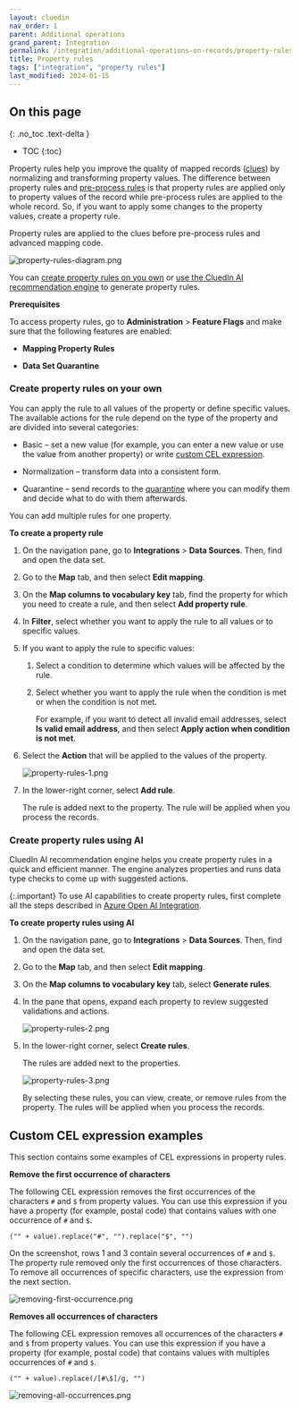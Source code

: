 ```yaml
---
layout: cluedin
nav_order: 1
parent: Additional operations
grand_parent: Integration
permalink: /integration/additional-operations-on-records/property-rules
title: Property rules
tags: ["integration", "property rules"]
last_modified: 2024-01-15
---
```

## On this page
{: .no_toc .text-delta }
- TOC
{:toc}

Property rules help you improve the quality of mapped records ([clues](/key-terms-and-features/clue-reference)) by normalizing and transforming property values. The difference between property rules and [pre-process rules](/integration/additional-operations-on-records/preprocess-rules) is that property rules are applied only to property values of the record while pre-process rules are applied to the whole record. So, if you want to apply some changes to the property values, create a property rule.

Property rules are applied to the clues before pre-process rules and advanced mapping code.

![property-rules-diagram.png](../../assets/images/integration/additional-operations/property-rules-diagram.png)

You can [create property rules on you own](#create-property-rules-on-your-own) or [use the CluedIn AI recommendation engine](#create-property-rules-using-ai) to generate property rules.

**Prerequisites**

To access property rules, go to **Administration** > **Feature Flags** and make sure that the following features are enabled:

- **Mapping Property Rules**

- **Data Set Quarantine**

### Create property rules on your own

You can apply the rule to all values of the property or define specific values. The available actions for the rule depend on the type of the property and are divided into several categories:

- Basic – set a new value (for example, you can enter a new value or use the value from another property) or write [custom CEL expression](#custom-cel-expression-examples).

- Normalization – transform data into a consistent form.

- Quarantine – send records to the [quarantine](/integration/additional-operations-on-records/quarantine) where you can modify them and decide what to do with them afterwards.

You can add multiple rules for one property.

**To create a property rule**

1. On the navigation pane, go to **Integrations** > **Data Sources**. Then, find and open the data set.

1. Go to the **Map** tab, and then select **Edit mapping**.

1. On the **Map columns to vocabulary key** tab, find the property for which you need to create a rule, and then select **Add property rule**.

1. In **Filter**, select whether you want to apply the rule to all values or to specific values.

1. If you want to apply the rule to specific values:

    1. Select a condition to determine which values will be affected by the rule.

    1. Select whether you want to apply the rule when the condition is met or when the condition is not met.

        For example, if you want to detect all invalid email addresses, select **Is valid email address**, and then select **Apply action when condition is not met**.

1. Select the **Action** that will be applied to the values of the property.

    ![property-rules-1.png](../../assets/images/integration/additional-operations/property-rules-1.png)

1. In the lower-right corner, select **Add rule**.

     The rule is added next to the property. The rule will be applied when you process the records.

### Create property rules using AI

CluedIn AI recommendation engine helps you create property rules in a quick and efficient manner. The engine analyzes properties and runs data type checks to come up with suggested actions.

{:.important}
To use AI capabilities to create property rules, first complete all the steps described in [Azure Open AI Integration](/microsoft-integration/open-ai-integration).

**To create property rules using AI**

1. On the navigation pane, go to **Integrations** > **Data Sources**. Then, find and open the data set.

1. Go to the **Map** tab, and then select **Edit mapping**.

1. On the **Map columns to vocabulary key** tab, select **Generate rules**.

1. In the pane that opens, expand each property to review suggested validations and actions.

    ![property-rules-2.png](../../assets/images/integration/additional-operations/property-rules-2.png)

1. In the lower-right corner, select **Create rules**.

    The rules are added next to the properties.

    ![property-rules-3.png](../../assets/images/integration/additional-operations/property-rules-3.png)

    By selecting these rules, you can view, create, or remove rules from the property. The rules will be applied when you process the records.

## Custom CEL expression examples

This section contains some examples of CEL expressions in property rules.

**Remove the first occurrence of characters**

The following CEL expression removes the first occurrences of the characters `#` and `$` from property values. You can use this expression if you have a property (for example, postal code) that contains values with one occurrence of `#` and `$`.

```
("" + value).replace("#", "").replace("$", "")
```

On the screenshot, rows 1 and 3 contain several occurrences of `#` and `$`. The property rule removed only the first occurrences of those characters. To remove all occurrences of specific characters, use the expression from the next section.

![removing-first-occurrence.png](../../assets/images/integration/additional-operations/removing-first-occurrence.png)

**Removes all occurrences of characters**

The following CEL expression removes all occurrences of the characters `#` and `$` from property values. You can use this expression if you have a property (for example, postal code) that contains values with multiples occurrences of `#` and `$`.

```
("" + value).replace(/[#\$]/g, "")
```

![removing-all-occurrences.png](../../assets/images/integration/additional-operations/removing-all-occurrences.png)